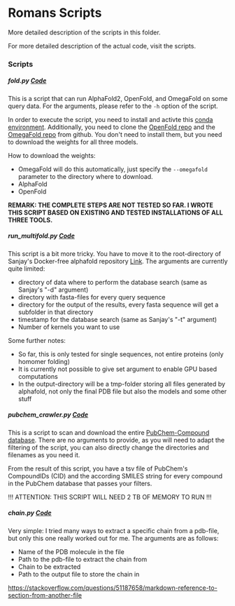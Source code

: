 # Romans Scripts

More detailed description of the scripts in this folder.

For more detailed description of the actual code, visit the scripts.

### Scripts

##### fold.py [Code](fold.py)
This is a script that can run AlphaFold2, OpenFold, and OmegaFold on some query data.
For the arguments, please refer to the `-h` option of the script.

In order to execute the script, you need to install and activte this [conda environment](fold_env.yml). 
Additionally, you need to clone the [OpenFold repo](https://github.com/aqlaboratory/openfold) and the 
[OmegaFold repo](https://github.com/HeliXonProtein/OmegaFold.git) from github. You don't need to install them, but you 
need to download the weights for all three models.

How to download the weights:
* OmegaFold will do this automatically, just specify the `--omegafold` parameter to the directory where to download.
* AlphaFold
* OpenFold

<b>REMARK: THE COMPLETE STEPS ARE NOT TESTED SO FAR. I WROTE THIS SCRIPT BASED ON EXISTING AND TESTED INSTALLATIONS OF ALL 
THREE TOOLS.</b>

##### run_multifold.py [Code](run_multifold.py)
This script is a bit more tricky. You have to move it to the root-directory of Sanjay's Docker-free alphafold 
repository [Link](https://github.com/kalininalab/alphafold_non_docker). The arguments are currently quite limited:
* directory of data where to perform the database search (same as Sanjay's "-d" argument)
* directory with fasta-files for every query sequence
* directory for the output of the results, every fasta sequence will get a subfolder in that directory
* timestamp for the database search (same as Sanjay's "-t" argument)
* Number of kernels you want to use

Some further notes:
* So far, this is only tested for single sequences, not entire proteins (only homomer folding)
* It is currently not possible to give set argument to enable GPU based computations
* In the output-directory will be a tmp-folder storing all files generated by alphafold, not only the final PDB file 
  but also the models and some other stuff

##### pubchem_crawler.py [Code](pubchem_crawler.py)
This is a script to scan and download the entire [PubChem-Compound database](https://pubchem.ncbi.nlm.nih.gov/). There 
are no arguments to provide, as you will need to adapt the filtering of the script, you can also directly change the 
directories and filenames as you need it.

From the result of this script, you have a tsv file of PubChem's CompoundIDs (CID) and the according SMILES string for 
every compound in the PubChem database that passes your filters. 

!!! ATTENTION: THIS SCRIPT WILL NEED 2 TB OF MEMORY TO RUN !!! 

##### chain.py [Code](chain.py)
Very simple: I tried many ways to extract a specific chain from a pdb-file, but only this one really worked out for me.
The arguments are as follows:
* Name of the PDB molecule in the file
* Path to the pdb-file to extract the chain from
* Chain to be extracted
* Path to the output file to store the chain in

https://stackoverflow.com/questions/51187658/markdown-reference-to-section-from-another-file
